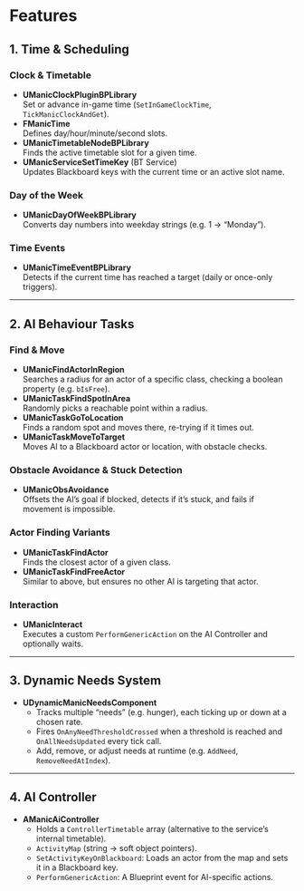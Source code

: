 # Features

## 1. Time & Scheduling

### Clock & Timetable
- **UManicClockPluginBPLibrary**  
  Set or advance in-game time (`SetInGameClockTime`, `TickManicClockAndGet`).
- **FManicTime**  
  Defines day/hour/minute/second slots.
- **UManicTimetableNodeBPLibrary**  
  Finds the active timetable slot for a given time.
- **UManicServiceSetTimeKey** (BT Service)  
  Updates Blackboard keys with the current time or an active slot name.

### Day of the Week
- **UManicDayOfWeekBPLibrary**  
  Converts day numbers into weekday strings (e.g. 1 → “Monday”).

### Time Events
- **UManicTimeEventBPLibrary**  
  Detects if the current time has reached a target (daily or once-only triggers).

---

## 2. AI Behaviour Tasks

### Find & Move
- **UManicFindActorInRegion**  
  Searches a radius for an actor of a specific class, checking a boolean property (e.g. `bIsFree`).
- **UManicTaskFindSpotInArea**  
  Randomly picks a reachable point within a radius.
- **UManicTaskGoToLocation**  
  Finds a random spot and moves there, re-trying if it times out.
- **UManicTaskMoveToTarget**  
  Moves AI to a Blackboard actor or location, with obstacle checks.

### Obstacle Avoidance & Stuck Detection
- **UManicObsAvoidance**  
  Offsets the AI’s goal if blocked, detects if it’s stuck, and fails if movement is impossible.

### Actor Finding Variants
- **UManicTaskFindActor**  
  Finds the closest actor of a given class.
- **UManicTaskFindFreeActor**  
  Similar to above, but ensures no other AI is targeting that actor.

### Interaction
- **UManicInteract**  
  Executes a custom `PerformGenericAction` on the AI Controller and optionally waits.

---

## 3. Dynamic Needs System

- **UDynamicManicNeedsComponent**  
  - Tracks multiple “needs” (e.g. hunger), each ticking up or down at a chosen rate.  
  - Fires `OnAnyNeedThresholdCrossed` when a threshold is reached and `OnAllNeedsUpdated` every tick call.  
  - Add, remove, or adjust needs at runtime (e.g. `AddNeed`, `RemoveNeedAtIndex`).

---

## 4. AI Controller

- **AManicAiController**  
  - Holds a `ControllerTimetable` array (alternative to the service’s internal timetable).  
  - `ActivityMap` (string → soft object pointers).  
  - `SetActivityKeyOnBlackboard`: Loads an actor from the map and sets it in a Blackboard key.  
  - `PerformGenericAction`: A Blueprint event for AI-specific actions.
